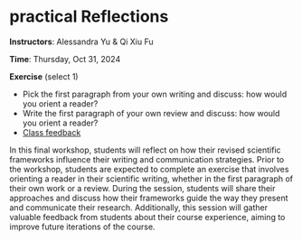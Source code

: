 # **practical** Reflections

**Instructors**: Alessandra Yu & Qi Xiu Fu   

**Time**: Thursday, Oct 31, 2024      

**Exercise** (select 1)
- Pick the first paragraph from your own writing and discuss: how would you orient a reader?
- Write the first paragraph of your own review and discuss: how would you orient a reader?
- [Class feedback]() 

In this final workshop, students will reflect on how their revised scientific frameworks influence their writing and communication strategies. Prior to the workshop, students are expected to complete an exercise that involves orienting a reader in their scientific writing, whether in the first paragraph of their own work or a review. During the session, students will share their approaches and discuss how their frameworks guide the way they present and communicate their research. Additionally, this session will gather valuable feedback from students about their course experience, aiming to improve future iterations of the course.